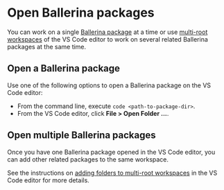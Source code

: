 # Open Ballerina packages

You can work on a single [Ballerina package](https://ballerina.io/learn/package-references/) at a time or use [multi-root workspaces](https://code.visualstudio.com/docs/editor/multi-root-workspaces) of the VS Code editor to work on several related Ballerina packages at the same time. 

## Open a Ballerina package

Use one of the following options to open a Ballerina package on the VS Code editor:

- From the command line, execute `code <path-to-package-dir>`.
- From the VS Code editor, click **File > Open Folder ...**.

## Open multiple Ballerina packages

Once you have one Ballerina package opened in the VS Code editor, you can add other related packages to the same workspace.

See the instructions on [adding folders to multi-root workspaces](https://code.visualstudio.com/docs/editor/multi-root-workspaces#_adding-folders) in the VS Code editor for more details.
